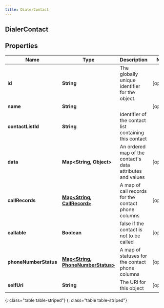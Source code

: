 ```yaml
---
title: DialerContact
---
```

## DialerContact


## Properties

| Name | Type | Description | Notes |
| ------------ | ------------- | ------------- | ------------- |
| **id** | **String** | The globally unique identifier for the object. |  [optional] |
| **name** | **String** |  |  [optional] |
| **contactListId** | **String** | Identifier of the contact list containing this contact |  |
| **data** | **Map&lt;String, Object&gt;** | An ordered map of the contact&#39;s data attributes and values |  [optional] |
| **callRecords** | [**Map&lt;String, CallRecord&gt;**](CallRecord.html) | A map of call records for the contact phone columns |  [optional] |
| **callable** | **Boolean** | false if the contact is not to be called |  [optional] |
| **phoneNumberStatus** | [**Map&lt;String, PhoneNumberStatus&gt;**](PhoneNumberStatus.html) | A map of statuses for the contact phone columns |  [optional] |
| **selfUri** | **String** | The URI for this object |  [optional] |
{: class="table table-striped"}
{: class="table table-striped"}



